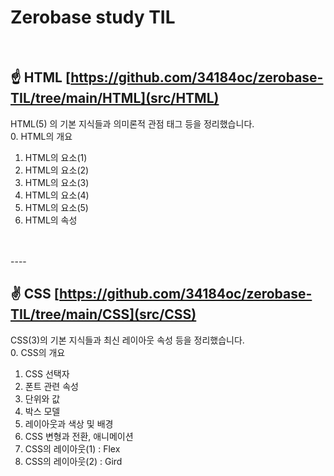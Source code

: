 # Zerobase study TIL

<br>

## ☝ HTML [https://github.com/34184oc/zerobase-TIL/tree/main/HTML](src/HTML)
HTML(5) 의 기본 지식들과 의미론적 관점 태그 등을 정리했습니다.
<br>
0. HTML의 개요
1. HTML의 요소(1) 
2. HTML의 요소(2)
3. HTML의 요소(3)
4. HTML의 요소(4)
5. HTML의 요소(5)
6. HTML의 속성

<br>
<br>
----
<br>

## ✌ CSS [https://github.com/34184oc/zerobase-TIL/tree/main/CSS](src/CSS)
CSS(3)의 기본 지식들과 최신 레이아웃 속성 등을 정리했습니다.
<br>
0. CSS의 개요
1. CSS 선택자
2. 폰트 관련 속성
3. 단위와 값
4. 박스 모델
5. 레이아웃과 색상 및 배경
6. CSS 변형과 전환, 애니메이션
7. CSS의 레이아웃(1) : Flex
8. CSS의 레이아웃(2) : Gird
